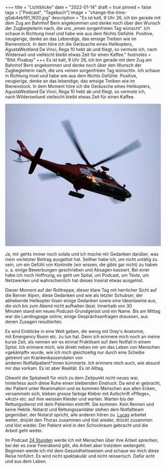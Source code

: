 +++
title = "Lichtblicke"
date = "2022-01-14"
draft = true
pinned = false
tags = ["Podcast", "Tagebuch"]
image = "change-the-time-g0ab4eb191_1920.jpg"
description = "Es ist kalt, 9 Uhr 26, ich bin gerade mit dem Zug am Bahnhof Bern angekommen und denke noch über den Wunsch der Zugbegleiterin nach, die uns „einen sorgenfreien Tag wünscht“. Ich schaue in Richtung Insel und habe wie aus dem Nichts Gefühle. Positive, neugierige, denke an das Lebendige, das emsige Treiben wie im Bienenstock. In dem höre ich die Geräusche eines Helikopters, AgustaWestland Da Vinci, Rega 10 hebt ab und fliegt, so vermute ich, nach Wilderswil und vielleicht bleibt etwas Zeit für einen Kaffee."
footnotes = "Bild: Pixabay"
+++
Es ist kalt, 9 Uhr 26, ich bin gerade mit dem Zug am Bahnhof Bern angekommen und denke noch über den Wunsch der Zugbegleiterin nach, die uns «einen sorgenfreien Tag wünscht». Ich schaue in Richtung Insel und habe wie aus dem Nichts Gefühle. Positive, neugierige, denke an das lebendige, das emsige Treiben wie im Bienenstock. In dem Moment höre ich die Geräusche eines Helikopters, AgustaWestland Da Vinci, Rega 10 hebt ab und fliegt, so vermute ich, nach Wilderswilund vielleicht bleibt etwas Zeit für einen Kaffee.

![](a075d7fb-7182-4e83-b884-5a4e22c02ce9.jpg)

Ja, mir gehts immer noch solala und ich mache mir Gedanken darüber, was mein vorletzter Beitrag ausgelöst hat. Seither habe ich, um nicht untätig zu sein, um ein Gefühl von Kontrolle (wir wissen, die gibts gar nicht) zu haben u. a. einige Bewerbungen geschrieben und Absagen kassiert. Bei einer habe ich noch Hoffnung, es geht um Spital, um Podcast, um Texte, um Netzwerken und wahrscheinlich hat dieses Inserat etwas ausgelöst.

Dieser Moment auf der Rolltreppe, dieser klare Tag mit herrlicher Sicht auf die Berner Alpen, diese Gedanken und wie als letzter Schubser, der abhebende Helikopter lösen einige Gedanken sowie eine Ideenlawine aus, die sich bis zum Abend nicht aufhalten lässt. Innerhalb von 30 Minuten stand ein neues Podcast-Grundgerüst und ein Name. Bis am Mittag war die Landingpage online, einige Gesprächsanfragen draussen, aus denen Zusagen resultierten.

Es wird Einblicke in eine Welt geben, die wenig mit Grey's Anatomie, mit Emergency Room etc. zu tun hat. Denn ich erinnere mich noch an meine kurze Zeit, als nennen wir es einmal Praktikant auf dem Notfall in einem Spital. Ich erinnere mich, wie direkt neben mir um das Leben von Menschen «gekämpft» wurde, wie ich mich gleichzeitig nur durch eine Scheibe getrennt um Krankenkassendaten von anderen Notfallpatient*innen kümmerte. Ich erinnere mich auch, wie absurd mir das vorkam. Es ist aber Realität. Es ist Alltag.

Obwohl die Spitalwelt für mich zu dem Zeitpunkt nicht neues war, hinterliess auch diese Ruhe einen bleibenden Eindruck. Da wird er gebracht, der Patient unter Reanimation und es kommen Menschen aus allen Ecken, versammeln sich, kleben grosse farbige Kleber mit  Aufschrift «Pflege», «Arzt» etc. auf ihre weissen Kleider und warten. Warten bis der Rettungsdienst mit dem Patienten eintrifft. Sie kommen. Kein Rennen und keine Hektik. Notarzt und Rettungssanitäter stehen dem Notfallteam gegenüber, der Notarzt spricht, alle anderen hören zu. [Lucas](https://www.lucas-cpr.com/de/) arbeitet weiter, drückt den Thorax zusammen und löst wieder, drückt zusammen und löst wieder. Der Patient wird in den Schockraum gebracht und die Arbeit geht weiter. 

Im Podcast [24 Stunden](https://24stunden.life) werde ich mit Menschen über ihre Arbeit sprechen, bei der es zwar Feierabend gibt, die Arbeit aber trotzdem weitergeht. Beginnen werde ich mit dem Gesundheitswesen und schaue wo mich diese Reise hinführt. Es wird nicht spektakulär und nicht reisserisch. Dafür echt und aus dem Leben.